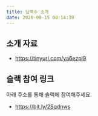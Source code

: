 ```yaml
---
title: 딥백수 소개
date: 2020-08-15 00:14:39
---
```


## 소개 자료

- https://tinyurl.com/ya6ezpl9

## 슬랙 참여 링크

아래 주소를 통해 슬랙에 참여해주세요.

- https://bit.ly/2Sqdnws

